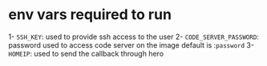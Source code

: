 # env vars required to run

1- `SSH_KEY`: used to provide ssh access to the user
2- `CODE_SERVER_PASSWORD`: password used to access code server on the image default is :`password`
3- `HOMEIP`: used to send the callback through hero
